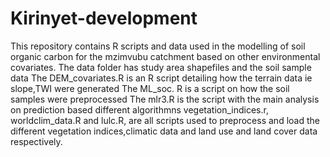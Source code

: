 # Kirinyet-development
This repository contains R scripts and data used in the modelling of soil organic carbon for the mzimvubu catchment based on other environmental covariates.
The data folder has study area shapefiles and the soil sample data
The DEM_covariates.R is an R script detailing how the terrain data ie slope,TWI were generated
The ML_soc. R is a script on how the soil samples were preprocessed
The mlr3.R is the script with the main analysis on prediction based different algorithmns
vegetation_indices.r, worldclim_data.R and lulc.R, are all scripts used to preprocess and load the different vegetation indices,climatic data and land use and land cover data respectively.
